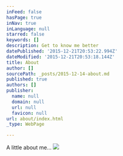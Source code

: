 ```yaml
---
inFeed: false
hasPage: true
inNav: true
inLanguage: null
starred: false
keywords: []
description: Get to know me better
datePublished: '2015-12-21T20:53:22.994Z'
dateModified: '2015-12-21T20:53:18.144Z'
title: About
author: []
sourcePath: _posts/2015-12-14-about.md
published: true
authors: []
publisher:
  name: null
  domain: null
  url: null
  favicon: null
url: about/index.html
_type: WebPage

---
```

A little about me...
![](https://s3-us-west-2.amazonaws.com/the-grid-img/p/e4aa50118f6a7af1f7bee2759691303b06ac4cd3.jpg)